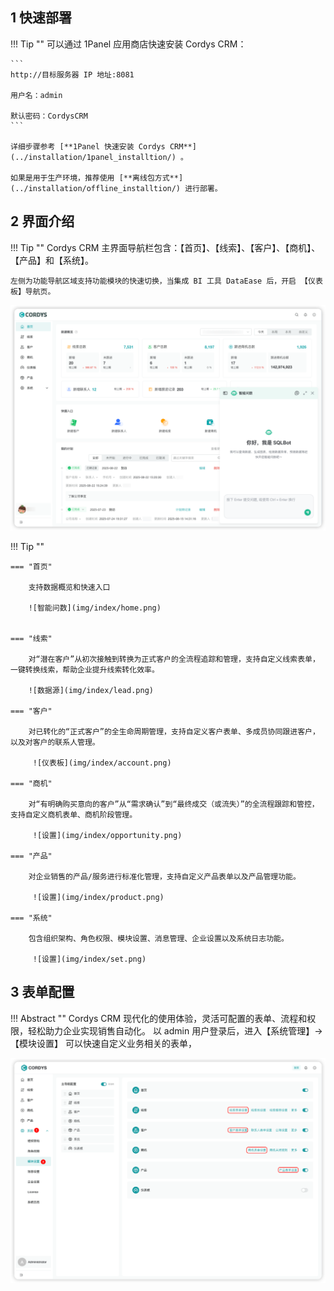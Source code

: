 
## 1 快速部署

!!! Tip ""
    可以通过 1Panel 应用商店快速安装 Cordys CRM：

    ```
    http://目标服务器 IP 地址:8081

    用户名：admin

    默认密码：CordysCRM
    ```
    
    详细步骤参考 [**1Panel 快速安装 Cordys CRM**](../installation/1panel_installtion/) 。

    如果是用于生产环境，推荐使用 [**离线包方式**](../installation/offline_installtion/) 进行部署。

## 2 界面介绍

!!! Tip ""
    Cordys CRM 主界面导航栏包含：【首页】、【线索】、【客户】、【商机】、【产品】和【系统】。

    左侧为功能导航区域支持功能模块的快速切换，当集成 BI 工具 DataEase 后，开启 【仪表板】导航页。


![导航栏](img/index/home.png)


!!! Tip ""

    === "首页"

        支持数据概览和快速入口

        ![智能问数](img/index/home.png)


    === "线索"

        对“潜在客户”从初次接触到转换为正式客户的全流程追踪和管理，支持自定义线索表单，一键转换线索，帮助企业提升线索转化效率。

        ![数据源](img/index/lead.png)

    === "客户"

        对已转化的“正式客户”的全生命周期管理，支持自定义客户表单、多成员协同跟进客户，以及对客户的联系人管理。

         ![仪表板](img/index/account.png)

    === "商机"

        对“有明确购买意向的客户”从“需求确认”到“最终成交（或流失）”的全流程跟踪和管控，支持自定义商机表单、商机阶段管理。

         ![设置](img/index/opportunity.png)

    === "产品"

        对企业销售的产品/服务进行标准化管理，支持自定义产品表单以及产品管理功能。

         ![设置](img/index/product.png)

    === "系统"

        包含组织架构、角色权限、模块设置、消息管理、企业设置以及系统日志功能。

         ![设置](img/index/set.png)

## 3 表单配置

!!! Abstract ""
    Cordys CRM 现代化的使用体验，灵活可配置的表单、流程和权限，轻松助力企业实现销售自动化。 以 admin 用户登录后，进入【系统管理】→【模块设置】 可以快速自定义业务相关的表单，

![表单配置](img/index/module.png)

    




